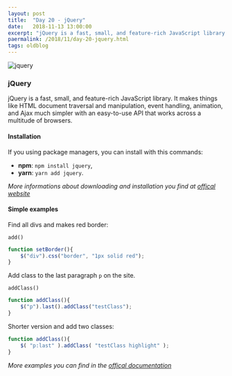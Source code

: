 ```yaml
---
layout: post
title:  "Day 20 - jQuery"
date:   2018-11-13 13:00:00
excerpt: "jQuery is a fast, small, and feature-rich JavaScript library. It makes things like HTML document traversal and manipulation, event handling, animation, and Ajax much simpler with an easy-to-use API that works across a multitude of browsers."
paermalink: /2018/11/day-20-jquery.html
tags: oldblog
--- 
```


![jquery](/assets/posts/media/jquery.jpg)

### jQuery

jQuery is a fast, small, and feature-rich JavaScript library. It makes things like HTML document traversal and manipulation, event handling, animation, and Ajax much simpler with an easy-to-use API that works across a multitude of browsers. 

#### Installation

If you using package managers, you can install with this commands:

- **npm**: `npm install jquery`,
- **yarn**: `yarn add jquery`.

*More informations about downloading and installation you find at [offical website](https://jquery.com/download/)*

#### Simple examples

Find all divs and makes red border:

`add()`

```javascript
function setBorder(){
    $("div").css("border", "1px solid red");
}
```

Add class to the last paragraph `p` on the site.

`addClass()`

```javascript
function addClass(){
    $("p").last().addClass("testClass");
}
```

Shorter version and add two classes:

```javascript
function addClass(){
    $( "p:last" ).addClass( "testClass highlight" );
}
```

*More examples you can find in the [offical documentation](https://api.jquery.com/)*